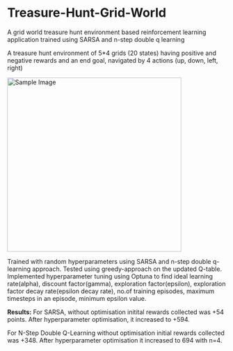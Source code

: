 # Treasure-Hunt-Grid-World
A grid world treasure hunt environment based reinforcement learning application trained using SARSA and n-step double q learning

A treasure hunt environment of 5*4 grids (20 states) having positive and negative rewards and an end goal, navigated by 4 actions (up, down, left, right) 

<img src="https://github.com/user-attachments/assets/d61854fc-4973-4b61-8bf2-6fe639fcf67a" alt="Sample Image" width="400" />

Trained with random hyperparameters using SARSA and n-step double q-learning approach. Tested using greedy-approach on the updated Q-table. Implemented hyperparameter tuning using Optuna to find ideal learning rate(alpha), discount factor(gamma), exploration factor(epsilon), exploration factor decay rate(epsilon decay rate), no.of training episodes, maximum timesteps in an episode, minimum epsilon value. 

**Results:**
For SARSA, without optimisation initital rewards collected was +54 points.
After hyperparameter optimisation, it increased to +594.

For N-Step Double Q-Learning without optimisation initial rewards collected was +348.
After hyperparameter optimisation it increased to 694 with n=4.
